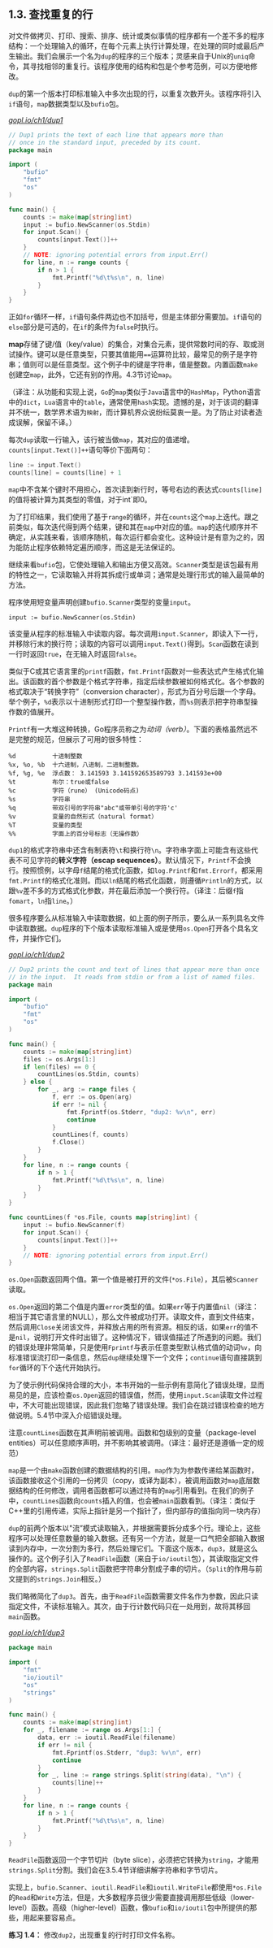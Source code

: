 ## 1.3. 查找重复的行

对文件做拷贝、打印、搜索、排序、统计或类似事情的程序都有一个差不多的程序结构：一个处理输入的循环，在每个元素上执行计算处理，在处理的同时或最后产生输出。我们会展示一个名为`dup`的程序的三个版本；灵感来自于Unix的`uniq`命令，其寻找相邻的重复行。该程序使用的结构和包是个参考范例，可以方便地修改。

`dup`的第一个版本打印标准输入中多次出现的行，以重复次数开头。该程序将引入`if`语句，`map`数据类型以及`bufio`包。

<u><i>gopl.io/ch1/dup1</i></u>
```go
// Dup1 prints the text of each line that appears more than
// once in the standard input, preceded by its count.
package main

import (
	"bufio"
	"fmt"
	"os"
)

func main() {
	counts := make(map[string]int)
	input := bufio.NewScanner(os.Stdin)
	for input.Scan() {
		counts[input.Text()]++
	}
	// NOTE: ignoring potential errors from input.Err()
	for line, n := range counts {
		if n > 1 {
			fmt.Printf("%d\t%s\n", n, line)
		}
	}
}
```

正如`for`循环一样，`if`语句条件两边也不加括号，但是主体部分需要加。`if`语句的`else`部分是可选的，在`if`的条件为`false`时执行。

**map**存储了键/值（key/value）的集合，对集合元素，提供常数时间的存、取或测试操作。键可以是任意类型，只要其值能用`==`运算符比较，最常见的例子是字符串；值则可以是任意类型。这个例子中的键是字符串，值是整数。内置函数`make`创建空`map`，此外，它还有别的作用。4.3节讨论`map`。

（译注：从功能和实现上说，`Go`的`map`类似于`Java`语言中的`HashMap`，Python语言中的`dict`，`Lua`语言中的`table`，通常使用`hash`实现。遗憾的是，对于该词的翻译并不统一，数学界术语为`映射`，而计算机界众说纷纭莫衷一是。为了防止对读者造成误解，保留不译。）

每次`dup`读取一行输入，该行被当做`map`，其对应的值递增。`counts[input.Text()]++`语句等价下面两句：

```go
line := input.Text()
counts[line] = counts[line] + 1
```

`map`中不含某个键时不用担心，首次读到新行时，等号右边的表达式`counts[line]`的值将被计算为其类型的零值，对于int`即0。

为了打印结果，我们使用了基于`range`的循环，并在`counts`这个`map`上迭代。跟之前类似，每次迭代得到两个结果，键和其在`map`中对应的值。`map`的迭代顺序并不确定，从实践来看，该顺序随机，每次运行都会变化。这种设计是有意为之的，因为能防止程序依赖特定遍历顺序，而这是无法保证的。

继续来看`bufio`包，它使处理输入和输出方便又高效。`Scanner`类型是该包最有用的特性之一，它读取输入并将其拆成行或单词；通常是处理行形式的输入最简单的方法。

程序使用短变量声明创建`bufio.Scanner`类型的变量`input`。

```
input := bufio.NewScanner(os.Stdin)
```

该变量从程序的标准输入中读取内容。每次调用`input.Scanner`，即读入下一行，并移除行末的换行符；读取的内容可以调用`input.Text()`得到。`Scan`函数在读到一行时返回`true`，在无输入时返回`false`。

类似于C或其它语言里的`printf`函数，`fmt.Printf`函数对一些表达式产生格式化输出。该函数的首个参数是个格式字符串，指定后续参数被如何格式化。各个参数的格式取决于“转换字符”（conversion character），形式为百分号后跟一个字母。举个例子，`%d`表示以十进制形式打印一个整型操作数，而`%s`则表示把字符串型操作数的值展开。

`Printf`有一大堆这种转换，Go程序员称之为*动词（verb）*。下面的表格虽然远不是完整的规范，但展示了可用的很多特性：

```
%d          十进制整数
%x, %o, %b  十六进制，八进制，二进制整数。
%f, %g, %e  浮点数： 3.141593 3.141592653589793 3.141593e+00
%t          布尔：true或false
%c          字符（rune） (Unicode码点)
%s          字符串
%q          带双引号的字符串"abc"或带单引号的字符'c'
%v          变量的自然形式（natural format）
%T          变量的类型
%%          字面上的百分号标志（无操作数）
```

`dup1`的格式字符串中还含有制表符`\t`和换行符`\n`。字符串字面上可能含有这些代表不可见字符的**转义字符（escap sequences）**。默认情况下，`Printf`不会换行。按照惯例，以字母`f`结尾的格式化函数，如`log.Printf`和`fmt.Errorf`，都采用`fmt.Printf`的格式化准则。而以`ln`结尾的格式化函数，则遵循`Println`的方式，以跟`%v`差不多的方式格式化参数，并在最后添加一个换行符。（译注：后缀`f`指`fomart`，`ln`指`line`。）

很多程序要么从标准输入中读取数据，如上面的例子所示，要么从一系列具名文件中读取数据。`dup`程序的下个版本读取标准输入或是使用`os.Open`打开各个具名文件，并操作它们。

<u><i>gopl.io/ch1/dup2</i></u>
```go
// Dup2 prints the count and text of lines that appear more than once
// in the input.  It reads from stdin or from a list of named files.
package main

import (
	"bufio"
	"fmt"
	"os"
)

func main() {
	counts := make(map[string]int)
	files := os.Args[1:]
	if len(files) == 0 {
		countLines(os.Stdin, counts)
	} else {
		for _, arg := range files {
			f, err := os.Open(arg)
			if err != nil {
				fmt.Fprintf(os.Stderr, "dup2: %v\n", err)
				continue
			}
			countLines(f, counts)
			f.Close()
		}
	}
	for line, n := range counts {
		if n > 1 {
			fmt.Printf("%d\t%s\n", n, line)
		}
	}
}

func countLines(f *os.File, counts map[string]int) {
	input := bufio.NewScanner(f)
	for input.Scan() {
		counts[input.Text()]++
	}
	// NOTE: ignoring potential errors from input.Err()
}
```

`os.Open`函数返回两个值。第一个值是被打开的文件(`*os.File`），其后被`Scanner`读取。

`os.Open`返回的第二个值是内置`error`类型的值。如果`err`等于内置值`nil`（译注：相当于其它语言里的NULL），那么文件被成功打开。读取文件，直到文件结束，然后调用`Close`关闭该文件，并释放占用的所有资源。相反的话，如果`err`的值不是`nil`，说明打开文件时出错了。这种情况下，错误值描述了所遇到的问题。我们的错误处理非常简单，只是使用`Fprintf`与表示任意类型默认格式值的动词`%v`，向标准错误流打印一条信息，然后`dup`继续处理下一个文件；`continue`语句直接跳到`for`循环的下个迭代开始执行。

为了使示例代码保持合理的大小，本书开始的一些示例有意简化了错误处理，显而易见的是，应该检查`os.Open`返回的错误值，然而，使用`input.Scan`读取文件过程中，不大可能出现错误，因此我们忽略了错误处理。我们会在跳过错误检查的地方做说明。5.4节中深入介绍错误处理。

注意`countLines`函数在其声明前被调用。函数和包级别的变量（package-level entities）可以任意顺序声明，并不影响其被调用。（译注：最好还是遵循一定的规范）

`map`是一个由`make`函数创建的数据结构的引用。`map`作为为参数传递给某函数时，该函数接收这个引用的一份拷贝（copy，或译为副本），被调用函数对`map`底层数据结构的任何修改，调用者函数都可以通过持有的`map`引用看到。在我们的例子中，`countLines`函数向`counts`插入的值，也会被`main`函数看到。（译注：类似于C++里的引用传递，实际上指针是另一个指针了，但内部存的值指向同一块内存）

`dup`的前两个版本以"流”模式读取输入，并根据需要拆分成多个行。理论上，这些程序可以处理任意数量的输入数据。还有另一个方法，就是一口气把全部输入数据读到内存中，一次分割为多行，然后处理它们。下面这个版本，`dup3`，就是这么操作的。这个例子引入了`ReadFile`函数（来自于`io/ioutil`包），其读取指定文件的全部内容，`strings.Split`函数把字符串分割成子串的切片。（`Split`的作用与前文提到的`strings.Join`相反。）

我们略微简化了`dup3`。首先，由于`ReadFile`函数需要文件名作为参数，因此只读指定文件，不读标准输入。其次，由于行计数代码只在一处用到，故将其移回`main`函数。

<u><i>gopl.io/ch1/dup3</i></u>
```go
package main

import (
	"fmt"
	"io/ioutil"
	"os"
	"strings"
)

func main() {
	counts := make(map[string]int)
	for _, filename := range os.Args[1:] {
		data, err := ioutil.ReadFile(filename)
		if err != nil {
			fmt.Fprintf(os.Stderr, "dup3: %v\n", err)
			continue
		}
		for _, line := range strings.Split(string(data), "\n") {
			counts[line]++
		}
	}
	for line, n := range counts {
		if n > 1 {
			fmt.Printf("%d\t%s\n", n, line)
		}
	}
}
```

`ReadFile`函数返回一个字节切片（byte slice），必须把它转换为`string`，才能用`strings.Split`分割。我们会在3.5.4节详细讲解字符串和字节切片。

实现上，`bufio.Scanner`、`ioutil.ReadFile`和`ioutil.WriteFile`都使用`*os.File`的`Read`和`Write`方法，但是，大多数程序员很少需要直接调用那些低级（lower-level）函数。高级（higher-level）函数，像`bufio`和`io/ioutil`包中所提供的那些，用起来要容易点。

**练习 1.4：** 修改`dup2`，出现重复的行时打印文件名称。
